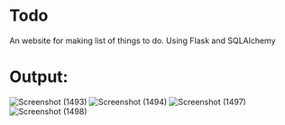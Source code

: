
# Todo
An website for making list of things to do.
Using Flask and SQLAlchemy
# Output:
![Screenshot (1493)](https://user-images.githubusercontent.com/66699500/126075053-216556d5-7821-4ef6-afaa-8d08515e4d47.png)
![Screenshot (1494)](https://user-images.githubusercontent.com/66699500/126075056-58885c21-9dd2-4b9b-b14c-d54a3643747a.png)
![Screenshot (1497)](https://user-images.githubusercontent.com/66699500/126214089-1a5f7799-fda4-4461-893d-d4280eea1c8c.png)![Screenshot (1498)](https://user-images.githubusercontent.com/66699500/126214117-fb486d36-4f61-4a12-a87d-70b0073285af.png)

